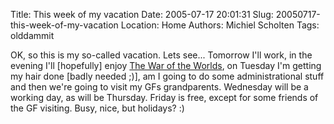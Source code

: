 Title: This week of my vacation
Date: 2005-07-17 20:01:31
Slug: 20050717-this-week-of-my-vacation
Location: Home
Authors: Michiel Scholten
Tags: olddammit

<p>OK, so this is my so-called vacation. Lets see... Tomorrow I'll work, in the evening I'll [hopefully] enjoy <a href="http://www.imdb.com/title/tt0407304/">The War of the Worlds</a>, on Tuesday I'm getting my hair done [badly needed ;)], am I going to do some administrational stuff and then we're going to visit my GFs grandparents. Wednesday will be a working day, as will be Thursday. Friday is free, except for some friends of the GF visiting. Busy, nice, but holidays? :)</p>